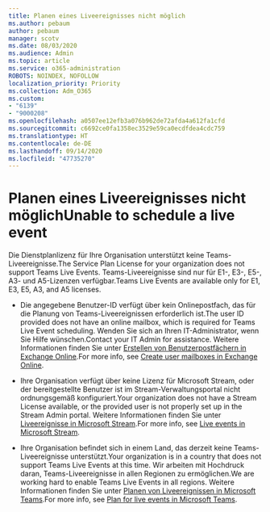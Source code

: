 ```yaml
---
title: Planen eines Liveereignisses nicht möglich
ms.author: pebaum
author: pebaum
manager: scotv
ms.date: 08/03/2020
ms.audience: Admin
ms.topic: article
ms.service: o365-administration
ROBOTS: NOINDEX, NOFOLLOW
localization_priority: Priority
ms.collection: Adm_O365
ms.custom:
- "6139"
- "9000208"
ms.openlocfilehash: a0507ee12efb3a076b962de72afda4a612fa1cfd
ms.sourcegitcommit: c6692ce0fa1358ec3529e59ca0ecdfdea4cdc759
ms.translationtype: HT
ms.contentlocale: de-DE
ms.lasthandoff: 09/14/2020
ms.locfileid: "47735270"
---
```

# <a name="unable-to-schedule-a-live-event"></a><span data-ttu-id="180f0-102">Planen eines Liveereignisses nicht möglich</span><span class="sxs-lookup"><span data-stu-id="180f0-102">Unable to schedule a live event</span></span>

<span data-ttu-id="180f0-103">Die Dienstplanlizenz für Ihre Organisation unterstützt keine Teams-Liveereignisse.</span><span class="sxs-lookup"><span data-stu-id="180f0-103">The Service Plan License for your organization does not support Teams Live Events.</span></span> <span data-ttu-id="180f0-104">Teams-Liveereignisse sind nur für E1-, E3-, E5-, A3- und A5-Lizenzen verfügbar.</span><span class="sxs-lookup"><span data-stu-id="180f0-104">Teams Live Events are available only for E1, E3, E5, A3, and A5 licenses.</span></span>

- <span data-ttu-id="180f0-105">Die angegebene Benutzer-ID verfügt über kein Onlinepostfach, das für die Planung von Teams-Liveereignissen erforderlich ist.</span><span class="sxs-lookup"><span data-stu-id="180f0-105">The user ID provided does not have an online mailbox, which is required for Teams Live Event scheduling.</span></span> <span data-ttu-id="180f0-106">Wenden Sie sich an Ihren IT-Administrator, wenn Sie Hilfe wünschen.</span><span class="sxs-lookup"><span data-stu-id="180f0-106">Contact your IT Admin for assistance.</span></span> <span data-ttu-id="180f0-107">Weitere Informationen finden Sie unter [Erstellen von Benutzerpostfächern in Exchange Online](https://docs.microsoft.com/exchange/recipients-in-exchange-online/create-user-mailboxes).</span><span class="sxs-lookup"><span data-stu-id="180f0-107">For more info, see [Create user mailboxes in Exchange Online](https://docs.microsoft.com/exchange/recipients-in-exchange-online/create-user-mailboxes).</span></span>

- <span data-ttu-id="180f0-108">Ihre Organisation verfügt über keine Lizenz für Microsoft Stream, oder der bereitgestellte Benutzer ist im Stream-Verwaltungsportal nicht ordnungsgemäß konfiguriert.</span><span class="sxs-lookup"><span data-stu-id="180f0-108">Your organization does not have a Stream License available, or the provided user is not properly set up in the Stream Admin portal.</span></span> <span data-ttu-id="180f0-109">Weitere Informationen finden Sie unter [Liveereignisse in Microsoft Stream](https://docs.microsoft.com/stream/live-event-overview).</span><span class="sxs-lookup"><span data-stu-id="180f0-109">For more info, see [Live events in Microsoft Stream](https://docs.microsoft.com/stream/live-event-overview).</span></span>

- <span data-ttu-id="180f0-110">Ihre Organisation befindet sich in einem Land, das derzeit keine Teams-Liveereignisse unterstützt.</span><span class="sxs-lookup"><span data-stu-id="180f0-110">Your organization is in a country that does not support Teams Live Events at this time.</span></span> <span data-ttu-id="180f0-111">Wir arbeiten mit Hochdruck daran, Teams-Liveereignisse in allen Regionen zu ermöglichen.</span><span class="sxs-lookup"><span data-stu-id="180f0-111">We are working hard to enable Teams Live Events in all regions.</span></span> <span data-ttu-id="180f0-112">Weitere Informationen finden Sie unter [Planen von Liveereignissen in Microsoft Teams](https://docs.microsoft.com/microsoftteams/teams-live-events/plan-for-teams-live-events).</span><span class="sxs-lookup"><span data-stu-id="180f0-112">For more info, see [Plan for live events in Microsoft Teams](https://docs.microsoft.com/microsoftteams/teams-live-events/plan-for-teams-live-events).</span></span>
